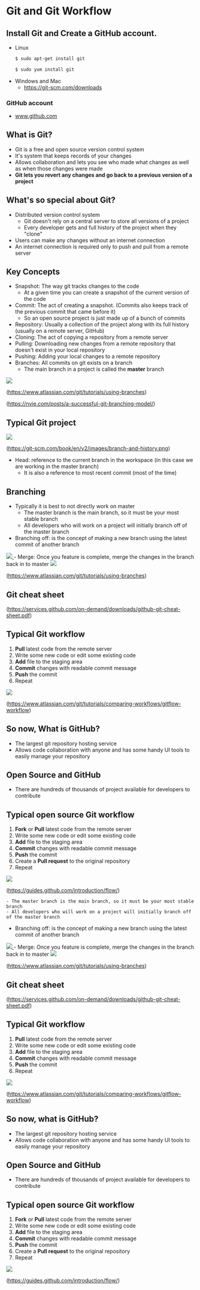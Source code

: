 # Git and Git Workflow

## Install Git and Create a GitHub account.
- Linux 
    ```bash
    $ sudo apt-get install git
    ```
    ```bash
    $ sudo yum install git
    ```
- Windows and Mac
    - https://git-scm.com/downloads

### GitHub account
- www.github.com

## What is Git?
- Git is a free and open source version control system
- It's system that keeps records of your changes 
- Allows collaboration and lets you see who made what changes as well as when those changes were made
- **Git lets you revert any changes and go back to a previous version of a project**

## What's so special about Git?
- Distributed version control system
    - Git doesn't rely on a central server to store all versions of a project
    - Every developer gets and full history of the project when they "clone"
- Users can make any changes without an internet connection
- An internet connection is required only to push and pull from a remote server

## Key Concepts
- Snapshot: The way git tracks changes to the code
    - At a given time you can create a snapshot of the current version of the code
- Commit: The act of creating a snapshot. (Commits also keeps track of the previous commit that came before it)
    - So an open source project is just made up of a bunch of commits
- Repository: Usually a collection of the project along with its full history (usually on a remote server, GitHub)
- Cloning: The act of copying a repository from a remote server
- Pulling: Downloading new changes from a remote repository that doesn't exist in your local repository
- Pushing: Adding your local changes to a remote repository
- Branches: All commits on git exists on a branch
    - The main branch in a project is called the **master** branch

<a href="https://www.atlassian.com/git/tutorials/using-branches">
  <img src="https://wac-cdn.atlassian.com/dam/jcr:746be214-eb99-462c-9319-04a4d2eeebfa/01.svg?cdnVersion=kz" width="auto" height="auto">
</a>

(https://www.atlassian.com/git/tutorials/using-branches)

(https://nvie.com/posts/a-successful-git-branching-model/)

## Typical Git project
<a href="https://git-scm.com">
  <img src="https://git-scm.com/book/en/v2/images/branch-and-history.png" width="auto" height="auto">
</a>

(https://git-scm.com/book/en/v2/images/branch-and-history.png)
- Head: reference to the current branch in the workspace (in this case we are working in the master branch)
    - It is also a reference to most recent commit (most of the time)
    
## Branching
- Typically it is best to not directly work on master 
    - The master branch is the main branch, so it must be your most stable branch
    - All developers who will work on a project will initially branch off of the master branch
- Branching off: is the concept of making a new branch using the latest commit of another branch
<a href="https://www.atlassian.com/git/tutorials/using-branches">
  <img src="https://wac-cdn.atlassian.com/dam/jcr:2bef0bef-22bc-4485-94b9-a9422f70f11c/02%20(2).svg?cdnVersion=kw" width="auto" height="auto">
</a>
- Merge: Once you feature is complete, merge the changes in the branch back in to master
<a href="https://www.atlassian.com/git/tutorials/using-branches/git-merge">
  <img src="https://wac-cdn.atlassian.com/dam/jcr:83323200-3c57-4c29-9b7e-e67e98745427/Branch-1.png?cdnVersion=kz" width="auto" height="auto">
</a>

(https://www.atlassian.com/git/tutorials/using-branches)

## Git cheat sheet
(https://services.github.com/on-demand/downloads/github-git-cheat-sheet.pdf)

## Typical Git workflow
1. **Pull** latest code from the remote server
2. Write some new code or edit some existing code
3. **Add** file to the staging area
4. **Commit** changes with readable commit message
5. **Push** the commit
6. Repeat
<a href="https://www.atlassian.com/git/tutorials/using-branches/git-merge">
  <img src="https://wac-cdn.atlassian.com/dam/jcr:b5259cce-6245-49f2-b89b-9871f9ee3fa4/03%20(2).svg?cdnVersion=kz" width="auto" height="auto">
</a>

(https://www.atlassian.com/git/tutorials/comparing-workflows/gitflow-workflow)

## So now, What is GitHub?
- The largest git repository hosting service
- Allows code collaboration with anyone and has some handy UI tools to easily manage your repository

## Open Source and GitHub
- There are hundreds of thousands of project available for developers to contribute

## Typical open source Git workflow 
1. **Fork** or **Pull** latest code from the remote server
2. Write some new code or edit some existing code
3. **Add** file to the staging area
4. **Commit** changes with readable commit message
5. **Push** the commit
6. Create a **Pull request** to the original repository
6. Repeat
<a href="https://guides.github.com/introduction/flow/">
  <img src="https://cdn-images-1.medium.com/max/1600/1*iHPPa72N11sBI_JSDEGxEA.png" width="auto" height="auto">
</a>

(https://guides.github.com/introduction/flow/)

    - The master branch is the main branch, so it must be your most stable branch
    - All developers who will work on a project will initially branch off of the master branch
- Branching off: is the concept of making a new branch using the latest commit of another branch
<a href="https://www.atlassian.com/git/tutorials/using-branches">
  <img src="https://wac-cdn.atlassian.com/dam/jcr:2bef0bef-22bc-4485-94b9-a9422f70f11c/02%20(2).svg?cdnVersion=kw" width="auto" height="auto">
</a>
- Merge: Once you feature is complete, merge the changes in the branch back in to master
<a href="https://www.atlassian.com/git/tutorials/using-branches/git-merge">
  <img src="https://wac-cdn.atlassian.com/dam/jcr:83323200-3c57-4c29-9b7e-e67e98745427/Branch-1.png?cdnVersion=kz" width="auto" height="auto">
</a>

(https://www.atlassian.com/git/tutorials/using-branches)

## Git cheat sheet
(https://services.github.com/on-demand/downloads/github-git-cheat-sheet.pdf)

## Typical Git workflow
1. **Pull** latest code from the remote server
2. Write some new code or edit some existing code
3. **Add** file to the staging area
4. **Commit** changes with readable commit message
5. **Push** the commit
6. Repeat
<a href="https://www.atlassian.com/git/tutorials/using-branches/git-merge">
  <img src="https://wac-cdn.atlassian.com/dam/jcr:b5259cce-6245-49f2-b89b-9871f9ee3fa4/03%20(2).svg?cdnVersion=kz" width="auto" height="auto">
</a>

(https://www.atlassian.com/git/tutorials/comparing-workflows/gitflow-workflow)

## So now, what is GitHub?
- The largest git repository hosting service
- Allows code collaboration with anyone and has some handy UI tools to easily manage your repository

## Open Source and GitHub
- There are hundreds of thousands of project available for developers to contribute

## Typical open source Git workflow 
1. **Fork** or **Pull** latest code from the remote server
2. Write some new code or edit some existing code
3. **Add** file to the staging area
4. **Commit** changes with readable commit message
5. **Push** the commit
6. Create a **Pull request** to the original repository
6. Repeat
<a href="https://guides.github.com/introduction/flow/">
  <img src="https://cdn-images-1.medium.com/max/1600/1*iHPPa72N11sBI_JSDEGxEA.png" width="auto" height="auto">
</a>

(https://guides.github.com/introduction/flow/)
